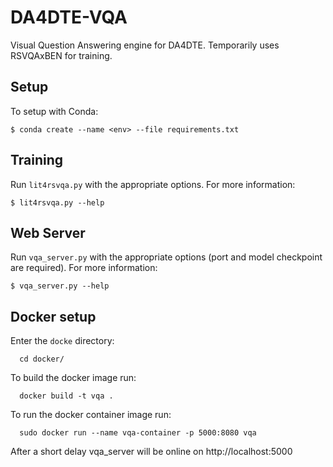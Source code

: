 # DA4DTE-VQA

Visual Question Answering engine for DA4DTE. Temporarily uses RSVQAxBEN for training. 

## Setup

To setup with Conda:

`$ conda create --name <env> --file requirements.txt`

## Training

Run `lit4rsvqa.py` with the appropriate options. For more information: 

`$ lit4rsvqa.py --help`

## Web Server

Run `vqa_server.py` with the appropriate options (port and model checkpoint are required). For more information: 

`$ vqa_server.py --help`

## Docker setup

Enter the `docke` directory:

      cd docker/

To build the docker image run:

      docker build -t vqa .

To run the docker container image run:

      sudo docker run --name vqa-container -p 5000:8080 vqa

After a short delay vqa_server will be online on http://localhost:5000
